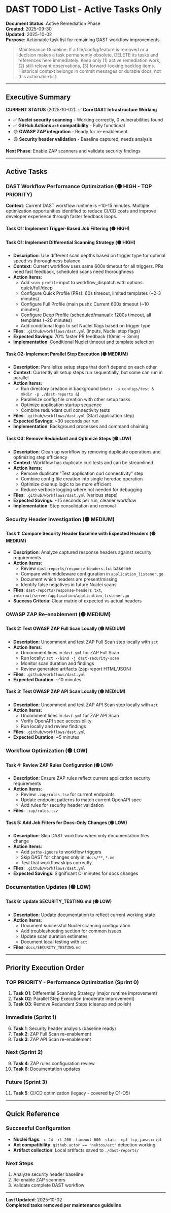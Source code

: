 # DAST TODO List - Active Tasks Only

**Document Status**: Active Remediation Phase  
**Created**: 2025-09-30  
**Updated**: 2025-10-02  
**Purpose**: Actionable task list for remaining DAST workflow improvements

> Maintenance Guideline: If a file/config/feature is removed or a decision makes a task permanently obsolete, DELETE its tasks and references here immediately. Keep only (1) active remediation work, (2) still-relevant observations, (3) forward-looking backlog items. Historical context belongs in commit messages or durable docs, not this actionable list.

---

## Executive Summary

**CURRENT STATUS** (2025-10-02): ✅ **Core DAST Infrastructure Working**

- ✅ **Nuclei security scanning** - Working correctly, 0 vulnerabilities found
- ✅ **GitHub Actions `act` compatibility** - Fully functional
- 🟡 **OWASP ZAP integration** - Ready for re-enablement
- 🟡 **Security header validation** - Baseline captured, needs analysis

**Next Phase**: Enable ZAP scanners and validate security findings

---

## Active Tasks

### DAST Workflow Performance Optimization (🟠 HIGH - TOP PRIORITY)

**Context**: Current DAST workflow runtime is ~10-15 minutes. Multiple optimization opportunities identified to reduce CI/CD costs and improve developer experience through faster feedback loops.

#### Task O1: Implement Trigger-Based Job Filtering (🟠 HIGH)
#### Task O1: Implement Differential Scanning Strategy (🟠 HIGH)  
- **Description**: Use different scan depths based on trigger type for optimal speed vs thoroughness balance
- **Context**: Current workflow uses same 600s timeout for all triggers. PRs need fast feedback, scheduled scans need thoroughness
- **Action Items**:
  - Add `scan_profile` input to workflow_dispatch with options: quick/full/deep
  - Configure Quick Profile (PRs): 60s timeout, limited templates (~2-3 minutes)
  - Configure Full Profile (main push): Current 600s timeout (~10 minutes)  
  - Configure Deep Profile (scheduled/manual): 1200s timeout, all templates (~20 minutes)
  - Add conditional logic to set Nuclei flags based on trigger type
- **Files**: `.github/workflows/dast.yml` (inputs, Nuclei step flags)
- **Expected Savings**: 70% faster PR feedback (10min → 3min)
- **Implementation**: Conditional Nuclei timeout and template selection

#### Task O2: Implement Parallel Step Execution (🟡 MEDIUM)
- **Description**: Parallelize setup steps that don't depend on each other
- **Context**: Currently all setup steps run sequentially, but some can run in parallel
- **Action Items**:
  - Run directory creation in background (`mkdir -p configs/test & mkdir -p ./dast-reports &`)
  - Parallelize config file creation with other setup tasks
  - Optimize application startup sequence
  - Combine redundant curl connectivity tests
- **Files**: `.github/workflows/dast.yml` (Start application step)
- **Expected Savings**: ~30 seconds per run
- **Implementation**: Background processes and command chaining

#### Task O3: Remove Redundant and Optimize Steps (🟢 LOW)
- **Description**: Clean up workflow by removing duplicate operations and optimizing step efficiency  
- **Context**: Workflow has duplicate curl tests and can be streamlined
- **Action Items**:
  - Remove duplicate "Test application curl connectivity" step
  - Combine config file creation into single heredoc operation
  - Optimize cleanup logic to be more efficient
  - Reduce verbose logging where not needed for debugging
- **Files**: `.github/workflows/dast.yml` (various steps)
- **Expected Savings**: ~15 seconds per run, cleaner workflow
- **Implementation**: Step consolidation and removal

### Security Header Investigation (🟡 MEDIUM)

#### Task 1: Compare Security Header Baseline with Expected Headers (🟡 MEDIUM)
- **Description**: Analyze captured response headers against security requirements
- **Action Items**:
  - Review `dast-reports/response-headers.txt` baseline
  - Compare with middleware configuration in `application_listener.go`
  - Document which headers are present/missing
  - Identify false negatives in future Nuclei scans
- **Files**: `dast-reports/response-headers.txt`, `internal/server/application/application_listener.go`
- **Success Criteria**: Clear matrix of expected vs actual headers

### OWASP ZAP Re-enablement (🟡 MEDIUM)

#### Task 2: Test OWASP ZAP Full Scan Locally (🟡 MEDIUM)
- **Description**: Uncomment and test ZAP Full Scan step locally with `act`
- **Action Items**:
  - Uncomment lines in `dast.yml` for ZAP Full Scan
  - Run locally: `act --bind -j dast-security-scan`
  - Monitor scan duration and findings
  - Review generated artifacts (zap-report HTML/JSON)
- **Files**: `.github/workflows/dast.yml`
- **Expected Duration**: ~10 minutes

#### Task 3: Test OWASP ZAP API Scan Locally (🟡 MEDIUM)
- **Description**: Uncomment and test ZAP API Scan step locally with `act`
- **Action Items**:
  - Uncomment lines in `dast.yml` for ZAP API Scan
  - Verify OpenAPI spec accessibility
  - Run locally and review findings
- **Files**: `.github/workflows/dast.yml`
- **Expected Duration**: ~5 minutes

### Workflow Optimization (🟢 LOW)

#### Task 4: Review ZAP Rules Configuration (🟢 LOW)
- **Description**: Ensure ZAP rules reflect current application security requirements
- **Action Items**:
  - Review `.zap/rules.tsv` for current endpoints
  - Update endpoint patterns to match current OpenAPI spec
  - Add rules for security header validation
- **Files**: `.zap/rules.tsv`

#### Task 5: Add Job Filters for Docs-Only Changes (🟢 LOW)
- **Description**: Skip DAST workflow when only documentation files change
- **Action Items**:
  - Add `paths-ignore` to workflow triggers
  - Skip DAST for changes only in: `docs/**`, `*.md`
  - Test that workflow skips correctly
- **Files**: `.github/workflows/dast.yml`
- **Expected Savings**: Significant CI minutes for docs changes

### Documentation Updates (🟢 LOW)

#### Task 6: Update SECURITY_TESTING.md (🟢 LOW)
- **Description**: Update documentation to reflect current working state
- **Action Items**:
  - Document successful Nuclei scanning configuration
  - Add troubleshooting section for common issues
  - Update scan duration estimates
  - Document local testing with `act`
- **Files**: `docs/SECURITY_TESTING.md`

---

## Priority Execution Order

### TOP PRIORITY - Performance Optimization (Sprint 0)
1. **Task O1**: Differential Scanning Strategy (major runtime improvement)
2. **Task O2**: Parallel Step Execution (moderate improvement)
3. **Task O3**: Remove Redundant Steps (cleanup and polish)

### Immediate (Sprint 1)
6. **Task 1**: Security header analysis (baseline ready)
7. **Task 2**: ZAP Full Scan re-enablement
8. **Task 3**: ZAP API Scan re-enablement

### Next (Sprint 2)  
9. **Task 4**: ZAP rules configuration review
10. **Task 6**: Documentation updates

### Future (Sprint 3)
11. **Task 5**: CI/CD optimization (legacy - covered by O1-O5)

---

## Quick Reference

### Successful Configuration
- **Nuclei flags**: `-c 24 -rl 200 -timeout 600 -stats -ept tcp,javascript`
- **Act compatibility**: `github.actor == 'nektos/act'` detection working
- **Artifact collection**: Local artifacts saved to `./dast-reports/`

### Next Steps
1. Analyze security header baseline
2. Re-enable ZAP scanners  
3. Validate complete DAST workflow

---

**Last Updated**: 2025-10-02  
**Completed tasks removed per maintenance guideline**
